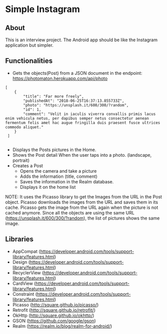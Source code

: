 # Simple Instagram

## <a name="About">About</a>
This is an interview project. The Android app should be like the Instagram application but
simpler. 

## <a name="Functionalities">Functionalities</a>
- Gets the objects(Post) from a JSON document in the endpoint:  https://photomaton.herokuapp.com/api/photo
``` Gson
[
    {
        "title": "Far more freely",
        "publishedAt": "2018-06-25T16:37:13.855733Z",
        "photo": "https://unsplash.it/600/300/?random",
        "id": 1,
        "comment": "Velit in iaculis viverra convallis primis lacus enim vehicula netus, per dapibus semper netus consectetur aenean fermentum felis amet hac augue fringilla duis praesent fusce ultrices commodo aliquet."
    }
 ]
    
```
- Displays the Posts pictures in the Home.
- Shows the Post detail When the user taps into a photo. (landscape, portrait)
- Creates a Post
    - Opens the camera and take a picture
    - Adds the information (title, comment)
    - Saves the information in the Realm database.
    - Displays it on the home list

NOTE:
It uses the Picasso library to get the Images from the URL in the Post object. Picasso downloads the images from the URL and saves them in its cache. Picasso gets the image from the URL again when the picture is not cached anymore.
Since all the objects are using the same URL (https://unsplash.it/600/300/?random), the list of pictures shows the same image.

## <a name="Libraries">Libraries</a>

- AppCompat (https://developer.android.com/tools/support-library/features.html)
- Design (https://developer.android.com/tools/support-library/features.html)
- RecyclerView (https://developer.android.com/tools/support-library/features.html)
- CardView (https://developer.android.com/tools/support-library/features.html)
- Constraint (https://developer.android.com/tools/support-library/features.html)
- Picasso (http://square.github.io/picasso/)
- Retrofit (http://square.github.io/retrofit/)
- OkHttp (http://square.github.io/okhttp/)
- GSON (https://github.com/google/gson)
- Realm (https://realm.io/blog/realm-for-android/)
